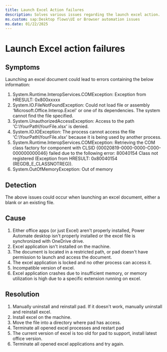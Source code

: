 ```yaml
---
title: Launch Excel Action failures
description: Solves various issues regarding the launch excel action.
ms.custom: sap:Desktop flows\UI or Browser automation issues
ms.date: 01/22/2025
---
```


# Launch Excel action failures

## Symptoms

Launching an excel document could lead to errors containing the below information:

1. System.Runtime.InteropServices.COMException: Exception from HRESULT: 0x800xxxxx
2. System.IO.FileNotFoundException: Could not load file or assembly 'Microsoft.Office.Interop.Excel' or one of its dependencies. The system cannot find the file specified.
3. System.UnauthorizedAccessException: Access to the path 'C:\YourPath\YourFile.xlsx' is denied.
4. System.IO.IOException: The process cannot access the file 'C:\YourPath\YourFile.xlsx' because it is being used by another process.
5. System.Runtime.InteropServices.COMException: Retrieving the COM class factory for component with CLSID {00020819-0000-0000-C000-000000000046} failed due to the following error: 80040154 Class not registered (Exception from HRESULT: 0x80040154 (REGDB_E_CLASSNOTREG)).
6. System.OutOfMemoryException: Out of memory

## Detection

The above issues could occur when launching an excel document, either a blank or an existing file.

## Cause

1. Either office apps (or just Excel) aren't properly installed, Power Automate desktop isn't properly installed or the excel file is synchronized with OneDrive drive.
2. Excel application isn't installed on the machine.
3. The document is located in a restricted path, or pad doesn't have permission to launch and access the document.
4. The excel application is locked and no other process can access it.
5. Incompatible version of excel.
6. Excel application crashes due to insufficient memory, or memory utilization is high due to a specific extension running on excel.

## Resolution

1. Manually uninstall and reinstall pad. If it doesn't work, manually uninstall and reinstall excel.
2. Install excel on the machine.
3. Move the file into a directory where pad has access.
4. Terminate all opened excel processes and restart pad
5. The current version of excel is too old for pad to support, install latest office version.
6. Terminate all opened excel applications and try again.
